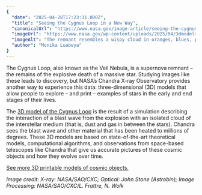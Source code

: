 ```yaml
---
{
  "date": "2025-04-28T17:23:31.000Z",
  "title": "Seeing the Cygnus Loop in a New Way",
  "canonicalUrl": "https://www.nasa.gov/image-article/seeing-the-cygnus-loop-in-a-new-way/",
  "imageUrl": "https://www.nasa.gov/wp-content/uploads/2025/04/3dmodels-cygnus-astro-74ffde.jpg",
  "imageAlt": "The remnant resembles a wispy cloud in oranges, blues, purples, and whites, shaped like a backwards letter C. The remnant is set against a backdrop of scattered stars.",
  "author": "Monika Luabeya"
}
---
```


The Cygnus Loop, also known as the Veil Nebula, is a supernova remnant – the remains of the explosive death of a massive star. Studying images like these leads to discovery, but NASA’s Chandra X-ray Observatory provides another way to experience this data: three-dimensional (3D) models that allow people to explore – and print – examples of stars in the early and end stages of their lives.

The [3D model of the Cygnus Loop](https://www.nasa.gov/wp-content/uploads/2025/04/3dmodels-cygnus.mp4) is the result of a simulation describing the interaction of a blast wave from the explosion with an isolated cloud of the interstellar medium (that is, dust and gas in between the stars). Chandra sees the blast wave and other material that has been heated to millions of degrees. These 3D models are based on state-of-the-art theoretical models, computational algorithms, and observations from space-based telescopes like Chandra that give us accurate pictures of these cosmic objects and how they evolve over time.

[See more 3D printable models of cosmic objects.](https://www.nasa.gov/missions/chandra/nasas-chandra-releases-new-3d-models-of-cosmic-objects/)

_Image credit: X-ray: NASA/SAO/CXC; Optical: John Stone (Astrobin); Image Processing: NASA/SAO/CXC/L. Frattre, N. Wolk_

